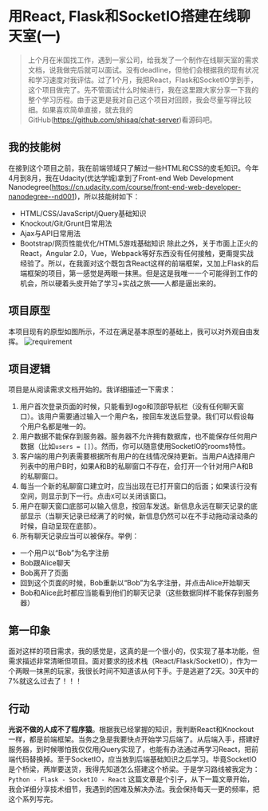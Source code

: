 # 用React, Flask和SocketIO搭建在线聊天室(一)
> 上个月在米国找工作，遇到一家公司，给我发了一个制作在线聊天室的需求文档，说我做完后就可以面试。没有deadline，但他们会根据我的现有状况和学习速度对我评估。过了1个月，我把React，Flask和SocketIO学到手，这个项目做完了。先不管面试什么时候进行，我在这里跟大家分享一下我的整个学习历程。由于这更是我对自己这个项目对回顾，我会尽量写得比较细。如果喜欢简单直接，就去我的GitHub(https://github.com/shisaq/chat-server)看源码吧。
## 我的技能树
在接到这个项目之前，我在前端领域只了解过一些HTML和CSS的皮毛知识。今年4月到8月，我在Udacity(优达学城)拿到了Front-end Web Development Nanodegree(https://cn.udacity.com/course/front-end-web-developer-nanodegree--nd001)，所以技能树如下：
 * HTML/CSS/JavaScript/jQuery基础知识
 * Knockout/Git/Grunt日常用法
 * Ajax与API日常用法
 * Bootstrap/网页性能优化/HTML5游戏基础知识
除此之外，关于市面上正火的React，Angular 2.0，Vue，Webpack等好东西没有任何接触，更甭提实战经验了。所以，在我面对这个既包含React这样的前端框架，又加上Flask的后端框架的项目，第一感觉是两眼一抹黑。但是这是我唯一一个可能得到工作的机会，所以硬着头皮开始了学习+实战之旅——人都是逼出来的。
## 项目原型
本项目现有的原型如图所示，不过在满足基本原型的基础上，我可以对外观自由发挥。
![requirement](http://7xpx1z.com1.z0.glb.clouddn.com/Snip20161218_1.png)
## 项目逻辑
项目是从阅读需求文档开始的。我详细描述一下需求：
1. 用户首次登录页面的时候，只能看到logo和顶部导航栏（没有任何聊天窗口）。该用户需要通过输入一个用户名，按回车发送后登录。我们可以假设每个用户名都是唯一的。
2. 用户数据不能保存到服务器。服务器不允许拥有数据库，也不能保存任何用户数据（比如`users = []`）。然而，你可以随意使用SocketIO的rooms特性。
3. 客户端的用户列表需要根据所有用户的在线情况保持更新。当用户A选择用户列表中的用户B时，如果A和B的私聊窗口不存在，会打开一个针对用户A和B的私聊窗口。
4. 每当一个新的私聊窗口建立时，应当出现在已打开窗口的后面；如果该行没有空间，则显示到下一行。点击`X`可以关闭该窗口。
5. 用户在聊天窗口底部可以输入信息，按回车发送。新信息永远在聊天记录的底部显示（当聊天记录已经满了的时候，新信息仍然可以在不手动拖动滚动条的时候，自动呈现在底部）。
6. 所有聊天记录应当可以被保存。举例：
 * 一个用户以“Bob”为名字注册
 * Bob跟Alice聊天
 * Bob离开了页面
 * 回到这个页面的时候，Bob重新以“Bob”为名字注册，并点击Alice开始聊天
 * Bob和Alice此时都应当能看到他们的聊天记录（这些数据同样不能保存到服务器）
## 第一印象
面对这样的项目需求，我的感觉是，这真的是一个很小的，仅实现了基本功能，但需求描述非常清晰但项目。面对要求的技术栈（React/Flask/SocketIO），作为一个两眼一抹黑的玩家，我很长时间不知道该从何下手。于是逃避了2天。30天中的7%就这么过去了！！！
## 行动
**光说不做的人成不了程序猿**。根据我已经掌握的知识，我判断React和Knockout一样，都是前端框架。当务之急是我要快点开始学习后端了。从后端入手，搭建好服务器，到时候哪怕我仅仅用jQuery实现了，也能有办法通过再学习React，把前端代码替换掉。至于SocketIO，应当放到后端基础知识之后学习。毕竟SocketIO是个桥梁，两岸要送货，我得先知道怎么搭建这个桥梁。于是学习路线被我定为：
`Python - Flask - SocketIO - React`
这篇文章是个引子，从下一篇文章开始，我会详细分享技术细节，我遇到的困难及解决办法。我会保持每天一更的频率，把这个系列写完。